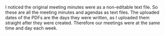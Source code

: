 I noticed the original meeting minutes were as a non-editable text file. So these are all the meeting minutes and agendas as text files. The uploaded dates of the PDFs are the days they were written, as I uploaded them straight after they were created. Therefore our meetings were at the same time and day each week.
